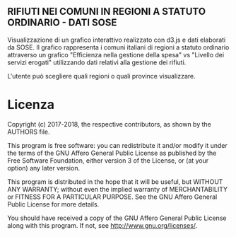 ## RIFIUTI NEI COMUNI IN REGIONI A STATUTO ORDINARIO - DATI SOSE
Visualizzazione di un grafico interattivo realizzato con d3.js e dati elaborati da SOSE. Il grafico rappresenta
i comuni italiani di regioni a statuto ordinario attraverso un grafico "Efficienza nella gestione della spesa" vs
"Livello dei servizi erogati" utilizzando dati relativi alla gestione dei rifiuti.

L'utente può scegliere quali regioni o quali province visualizzare.

# Licenza

Copyright (c) 2017-2018, the respective contributors, as shown by the AUTHORS file.

This program is free software: you can redistribute it and/or modify
it under the terms of the GNU Affero General Public License as published
by the Free Software Foundation, either version 3 of the License, or
(at your option) any later version.

This program is distributed in the hope that it will be useful,
but WITHOUT ANY WARRANTY; without even the implied warranty of
MERCHANTABILITY or FITNESS FOR A PARTICULAR PURPOSE.  See the
GNU Affero General Public License for more details.

You should have received a copy of the GNU Affero General Public License
along with this program.  If not, see <http://www.gnu.org/licenses/>.
